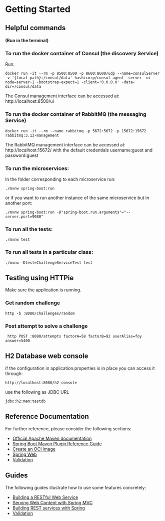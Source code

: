 # Getting Started

## Helpful commands

#### (Run in the terminal)

### To run the docker container of Consul (the discovery Service)

Run: 

```
docker run -it --rm -p 8500:8500 -p 8600:8600/udp --name=consulServer -v '{local path}:/consul/data' hashicorp/consul agent -server -ui -node=server-1 -bootstrap-expect=1 -client='0.0.0.0' -data-dir=/consul/data
```
The Consul management interface can be accessed at: http://localhost:8500/ui

### To run the docker container of RabbitMQ (the messaging Service)

```
docker run -it --rm --name rabbitmq -p 5672:5672 -p 15672:15672 rabbitmq:3.13-management
```

The RabbitMQ management interface can be accessed at: http://localhost:15672/ with the default credentials username:guest and password:guest

### To run the microservices:

In the folder corresponding to each microservice run:

```
./mvnw spring-boot:run
```
or 
if you want to run another instance of the same microservice but in another port:

```
./mvnw spring-boot:run -D"spring-boot.run.arguments"="--server.port=9080"
```

### To run all the tests:

```
./mvnw test
```

### To run all tests in a particular class:

```
./mvnw -Dtest=ChallengeServiceTest test
```

## Testing using HTTPie

Make sure the application is running.

### Get random challenge

```
http -b :8080/challenges/random
```

### Post attempt to solve a challenge

```
 http POST :8080/attempts factorA=58 factorB=92 userAlias=foy answer=5400
```

## H2 Database web console

if the configuration in application.properties is in place you can access it through:

```
http://localhost:8080/h2-console
```

use the following as JDBC URL

```
jdbc:h2:mem:testdb
```

## Reference Documentation

For further reference, please consider the following sections:

* [Official Apache Maven documentation](https://maven.apache.org/guides/index.html)
* [Spring Boot Maven Plugin Reference Guide](https://docs.spring.io/spring-boot/docs/3.2.3/maven-plugin/reference/html/)
* [Create an OCI image](https://docs.spring.io/spring-boot/docs/3.2.3/maven-plugin/reference/html/#build-image)
* [Spring Web](https://docs.spring.io/spring-boot/docs/3.2.3/reference/htmlsingle/index.html#web)
* [Validation](https://docs.spring.io/spring-boot/docs/3.2.3/reference/htmlsingle/index.html#io.validation)

## Guides

The following guides illustrate how to use some features concretely:

* [Building a RESTful Web Service](https://spring.io/guides/gs/rest-service/)
* [Serving Web Content with Spring MVC](https://spring.io/guides/gs/serving-web-content/)
* [Building REST services with Spring](https://spring.io/guides/tutorials/rest/)
* [Validation](https://spring.io/guides/gs/validating-form-input/)

